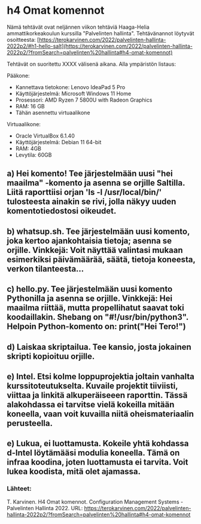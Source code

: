 # h4 Omat komennot

Nämä tehtävät ovat neljännen viikon tehtäviä Haaga-Helia ammattikorkeakoulun kurssilla "Palvelinten hallinta". Tehtävänannot löytyvät osoitteesta: [https://terokarvinen.com/2022/palvelinten-hallinta-2022p2/#h1-hello-salt](https://terokarvinen.com/2022/palvelinten-hallinta-2022p2/?fromSearch=palvelinten%20hallinta#h4-omat-komennot)

Tehtävät on suoritettu XXXX välisenä aikana. Alla ympäristön listaus:

Pääkone:

- Kannettava tietokone: Lenovo IdeaPad 5 Pro
- Käyttöjärjestelmä: Microsoft Windows 11 Home
- Prosessori: AMD Ryzen 7 5800U with Radeon Graphics
- RAM: 16 GB
- Tähän asennettu virtuaalikone

Virtuaalikone:

- Oracle VirtualBox 6.1.40
- Käyttöjärjestelmä: Debian 11 64-bit
- RAM: 4GB
- Levytila: 60GB

## a) Hei komento! Tee järjestelmään uusi "hei maailma" -komento ja asenna se orjille Saltilla. Liitä raporttiisi orjan 'ls -l /usr/local/bin/' tulosteesta ainakin se rivi, jolla näkyy uuden komentotiedostosi oikeudet.

## b) whatsup.sh. Tee järjestelmään uusi komento, joka kertoo ajankohtaisia tietoja; asenna se orjille. Vinkkejä: Voit näyttää valintasi mukaan esimerkiksi päivämäärää, säätä, tietoja koneesta, verkon tilanteesta...

## c) hello.py. Tee järjestelmään uusi komento Pythonilla ja asenna se orjille. Vinkkejä: Hei maailma riittää, mutta propellihatut saavat toki koodaillakin. Shebang on "#!/usr/bin/python3". Helpoin Python-komento on: print("Hei Tero!")

## d) Laiskaa skriptailua. Tee kansio, josta jokainen skripti kopioituu orjille.

## e) Intel. Etsi kolme loppuprojektia joltain vanhalta kurssitoteutukselta. Kuvaile projektit tiiviisti, viittaa ja linkitä alkuperäiseeen raporttin. Tässä alakohdassa ei tarvitse vielä kokeilla mitään koneella, vaan voit kuvailla niitä oheismateriaalin perusteella.

## e) Lukua, ei luottamusta. Kokeile yhtä kohdassa d-Intel löytämääsi modulia koneella. Tämä on infraa koodina, joten luottamusta ei tarvita. Voit lukea koodista, mitä olet ajamassa.

### Lähteet:

T. Karvinen. H4 Omat komennot. Configuration Management Systems - Palvelinten Hallinta 2022. URL: https://terokarvinen.com/2022/palvelinten-hallinta-2022p2/?fromSearch=palvelinten%20hallinta#h4-omat-komennot
